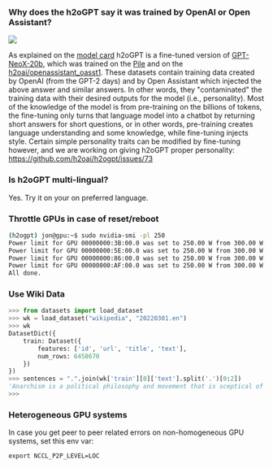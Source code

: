 ### Why does the h2oGPT say it was trained by OpenAI or Open Assistant?

![](https://user-images.githubusercontent.com/6147661/233486736-812d7b95-8c2f-438e-be76-ec4845c28a33.png)

As explained on the [model card](https://huggingface.co/h2oai/h2ogpt-oasst1-512-20b) h2oGPT is a fine-tuned version
of [GPT-NeoX-20b](https://huggingface.co/EleutherAI/gpt-neox-20b), which was trained on the [Pile](https://pile.eleuther.ai/)
and on the [h2oai/openassistant_oasst1](https://huggingface.co/datasets/h2oai/openassistant_oasst1).
These datasets contain training data created by OpenAI (from the GPT-2 days) and by Open Assistant which injected the above
answer and similar answers. In other words, they "contaminated" the training data with their desired outputs for the model (i.e., personality).
Most of the knowledge of the model is from pre-training on the billions of tokens, the fine-tuning only turns that language
model into a chatbot by returning short answers for short questions, or in other words, pre-training creates language
understanding and some knowledge, while fine-tuning injects style. Certain simple personality traits can be modified by fine-tuning however, and we are working on giving h2oGPT proper personality: https://github.com/h2oai/h2ogpt/issues/73

### Is h2oGPT multi-lingual?

Yes. Try it on your on preferred language.


### Throttle GPUs in case of reset/reboot

```bash
(h2ogpt) jon@gpu:~$ sudo nvidia-smi -pl 250
Power limit for GPU 00000000:3B:00.0 was set to 250.00 W from 300.00 W.
Power limit for GPU 00000000:5E:00.0 was set to 250.00 W from 300.00 W.
Power limit for GPU 00000000:86:00.0 was set to 250.00 W from 300.00 W.
Power limit for GPU 00000000:AF:00.0 was set to 250.00 W from 300.00 W.
All done.
```

### Use Wiki Data

```python
>>> from datasets import load_dataset
>>> wk = load_dataset("wikipedia", "20220301.en")
>>> wk
DatasetDict({
    train: Dataset({
        features: ['id', 'url', 'title', 'text'],
        num_rows: 6458670
    })
})
>>> sentences = ".".join(wk['train'][0]['text'].split('.')[0:2])
'Anarchism is a political philosophy and movement that is sceptical of authority and rejects all involuntary, coercive forms of hierarchy. Anarchism calls for the abolition of the state, which it holds to be unnecessary, undesirable, and harmful'
>>> 
```


### Heterogeneous GPU systems

In case you get peer to peer related errors on non-homogeneous GPU systems, set this env var:
```
export NCCL_P2P_LEVEL=LOC
```
